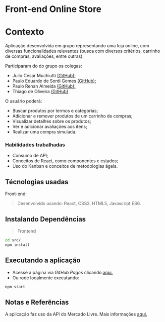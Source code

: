 # Front-end Online Store

# Contexto
Aplicação desenvolvida em grupo representando uma loja online, com diversas funcionalidades relevantes (busca com diversos critérios, carrinho de compras, avaliações, entre outras).

Participaram do do grupo os colegas:
* Julio Cesar Muchiutti [(GitHub);](https://github.com/juli0c3sar)
* Paulo Eduardo de Sordi Gomes [(GitHub);](https://github.com/pauloeduardods)
* Paulo Renan Almeida [(GitHub);](https://github.com/paulorenan)
* Thiago de Oliveira [(GitHub)](https://github.com/ThDevTrader)

O usuário poderá:
* Buscar produtos por termos e categorias;
* Adicionar e remover produtos de um carrinho de compras;
* Visualizar detalhes sobre os produtos;
* Ver e adicionar avaliações aos itens;
* Realizar uma compra simulada.


### Habilidades trabalhadas
* Consumo de API;
* Conceitos de React, como componentes e estados;
* Uso do Kanban e conceitos de metodologias ágeis.

## Técnologias usadas

Front-end:
> Desenvolvido usando: React, CSS3, HTML5, Javascript ES6.


## Instalando Dependências

> Frontend
```bash
cd src/
npm install
``` 
## Executando a aplicação

* Acesse a página via *GitHub Pages* clicando [aqui.](https://raffrasson.github.io/front-end_online_store)
* Ou rode localmente executando:

```bash
npm start
``` 

## Notas e Referências
A aplicação faz uso da API do Mercado Livre. Mais informações [aqui.](https://developers.mercadolivre.com.br/pt_br/api-docs-pt-br)

